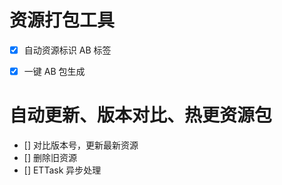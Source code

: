 ﻿


# 资源打包工具

- [X] 自动资源标识 AB 标签
- [X] 一键 AB 包生成


# 自动更新、版本对比、热更资源包

- [] 对比版本号，更新最新资源
- [] 删除旧资源
- [] ETTask 异步处理





